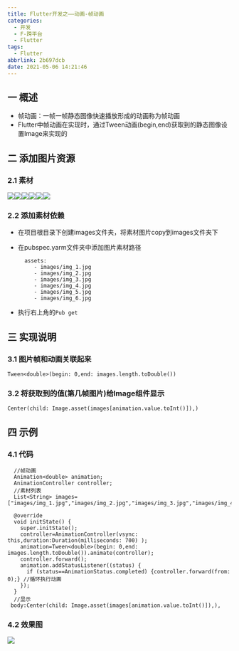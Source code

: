 ```yaml
---
title: Flutter开发之——动画-帧动画
categories:
  - 开发
  - F-跨平台
  - Flutter
tags:
  - Flutter
abbrlink: 2b697dcb
date: 2021-05-06 14:21:46
---
```

## 一 概述

* 帧动画：一帧一帧静态图像快速播放形成的动画称为帧动画
* Flutter中帧动画在实现时，通过Tween动画(begin,end)获取到的静态图像设置Image来实现的

<!--more-->

## 二 添加图片资源

### 2.1 素材

![][1]![][2]![][3]![][4]![][5]![][6]

### 2.2 添加素材依赖

* 在项目根目录下创建images文件夹，将素材图片copy到images文件夹下

* 在pubspec.yarm文件夹中添加图片素材路径

  ```
    assets:
       - images/img_1.jpg
       - images/img_2.jpg
       - images/img_3.jpg
       - images/img_4.jpg
       - images/img_5.jpg
       - images/img_6.jpg
  ```

* 执行右上角的`Pub get`

## 三 实现说明

### 3.1 图片帧和动画关联起来

```
Tween<double>(begin: 0,end: images.length.toDouble())
```

### 3.2 将获取到的值(第几帧图片)给Image组件显示

```
Center(child: Image.asset(images[animation.value.toInt()]),)
```

## 四 示例

### 4.1 代码

```
  //帧动画
  Animation<double> animation;
  AnimationController controller;
  //素材列表
  List<String> images=["images/img_1.jpg","images/img_2.jpg","images/img_3.jpg","images/img_4.jpg","images/img_5.jpg","images/img_6.jpg"];
  
  @override
  void initState() {
    super.initState();
    controller=AnimationController(vsync: this,duration:Duration(milliseconds: 700) );
    animation=Tween<double>(begin: 0,end: images.length.toDouble()).animate(controller);
    controller.forward();
    animation.addStatusListener((status) {
      if (status==AnimationStatus.completed) {controller.forward(from: 0);} //循环执行动画
    });
  }
  //显示
 body:Center(child: Image.asset(images[animation.value.toInt()]),), 
```

### 4.2 效果图
![][7]



[1]:https://cdn.jsdelivr.net/gh/PGzxc/CDN@master/blog-flutter/flutter-frame-img_1.jpg
[2]:https://cdn.jsdelivr.net/gh/PGzxc/CDN@master/blog-flutter/flutter-frame-img_2.jpg
[3]:https://cdn.jsdelivr.net/gh/PGzxc/CDN@master/blog-flutter/flutter-frame-img_3.jpg
[4]:https://cdn.jsdelivr.net/gh/PGzxc/CDN@master/blog-flutter/flutter-frame-img_4.jpg
[5]:https://cdn.jsdelivr.net/gh/PGzxc/CDN@master/blog-flutter/flutter-frame-img_5.jpg
[6]:https://cdn.jsdelivr.net/gh/PGzxc/CDN@master/blog-flutter/flutter-frame-img_6.jpg
[7]:https://cdn.jsdelivr.net/gh/PGzxc/CDN@master/blog-flutter/flutter-frame-animal.gif